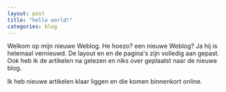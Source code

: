 ```yaml
---
layout: post
title: "hello world!"
categories: blog
---
```


Welkom op mijn nieuwe Weblog.  He hoezo? een nieuwe Weblog? Ja hij is helemaal vernieuwd. De layout en en de pagina's zijn volledig aan gepast. 
Ook heb ik de artikelen na gelezen en niks over geplaatst naar de nieuwe blog.

Ik heb nieuwe artikelen klaar liggen en die komen binnenkort online.
